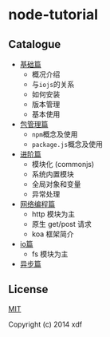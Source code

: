 node-tutorial
=============

## Catalogue

- [基础篇](http://xudafeng.github.com/node-tutorial/slides/basic.md.html)
    - 概况介绍
    - 与`iojs`的关系
    - 如何安装
    - 版本管理
    - 基本使用
- [包管理篇](http://xudafeng.github.com/node-tutorial/slides/package.md.html)
    - `npm`概念及使用
    - `package.js`概念及使用
- [进阶篇](http://xudafeng.github.com/node-tutorial/slides/pro.md.html)
    - 模块化 (commonjs)
    - 系统内置模块
    - 全局对象和变量
    - 异常处理
- [网络编程篇](http://xudafeng.github.com/node-tutorial/slides/web.md.html)
    - http 模块为主
    - 原生 get/post 请求
    - koa 框架简介
- [io篇](http://xudafeng.github.com/node-tutorial/slides/asyn.md.html)
    - fs 模块为主
- [异步篇](http://xudafeng.github.com/node-tutorial/slides/asyn.md.html)

## License

[MIT](LICENSE)

Copyright (c) 2014 xdf
